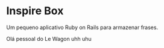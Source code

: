 # Inspire Box

Um pequeno aplicativo Ruby on Rails para armazenar frases.

Olá pessoal do Le Wagon
uhh
uhu
